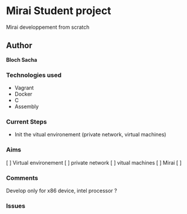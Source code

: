 # Mirai Student project 
Mirai developpement from scratch 

## Author
**Bloch Sacha**

### Technologies used

- Vagrant 
- Docker
- C
- Assembly

### Current Steps

- Init the vitual environement (private network, virtual machines)

### Aims 

[ ] Virtual environement 
	[ ] private network 
	[ ] vitual machines
[ ] Mirai 
	[ ] 

### Comments

Develop only for x86 device, intel processor ?

### Issues
